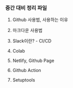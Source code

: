 ### 중간 대비 정리 파일  
1. Github 사용법, 사용하는 이유  

2. 마크다운 사용법
3. Slack이란? - CI/CD
4. Colab
5. Netlify, Github Page
6. Github Action
7. Setuptools
